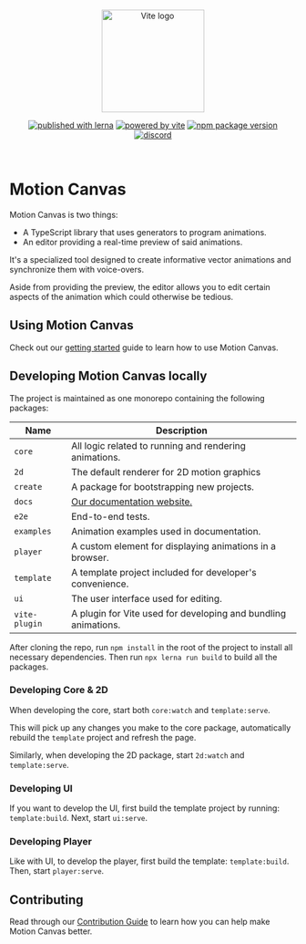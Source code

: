 <br/>
<p align="center">
  <a href="https://motion-canvas.github.io">
    <img width="180" src="https://motion-canvas.github.io/img/logo_dark.svg" alt="Vite logo">
  </a>
</p>
<p align="center">
  <a href="https://lerna.js.org"><img src="https://img.shields.io/badge/published%20with-lerna-c084fc?style=flat" alt="published with lerna"></a>
  <a href="https://vitejs.dev"><img src="https://img.shields.io/badge/powered%20by-vite-646cff?style=flat" alt="powered by vite"></a>
  <a href="https://www.npmjs.com/package/@motion-canvas/core"><img src="https://img.shields.io/npm/v/@motion-canvas/core?style=flat" alt="npm package version"></a>
  <a href="https://chat.motioncanvas.io"><img src="https://img.shields.io/discord/1071029581009657896?style=flat&logo=discord&logoColor=fff&color=404eed" alt="discord"></a>
</p>
<br/>

# Motion Canvas

Motion Canvas is two things:

- A TypeScript library that uses generators to program animations.
- An editor providing a real-time preview of said animations.

It's a specialized tool designed to create informative vector animations and
synchronize them with voice-overs.

Aside from providing the preview, the editor allows you to edit certain aspects
of the animation which could otherwise be tedious.

## Using Motion Canvas

Check out our [getting started][docs] guide to learn how to use Motion Canvas.

## Developing Motion Canvas locally

The project is maintained as one monorepo containing the following packages:

| Name          | Description                                                    |
| ------------- | -------------------------------------------------------------- |
| `core`        | All logic related to running and rendering animations.         |
| `2d`          | The default renderer for 2D motion graphics                    |
| `create`      | A package for bootstrapping new projects.                      |
| `docs`        | [Our documentation website.][docs]                             |
| `e2e`         | End-to-end tests.                                              |
| `examples`    | Animation examples used in documentation.                      |
| `player`      | A custom element for displaying animations in a browser.       |
| `template`    | A template project included for developer's convenience.       |
| `ui`          | The user interface used for editing.                           |
| `vite-plugin` | A plugin for Vite used for developing and bundling animations. |

After cloning the repo, run `npm install` in the root of the project to install
all necessary dependencies. Then run `npx lerna run build` to build all the
packages.

### Developing Core & 2D

When developing the core, start both `core:watch` and `template:serve`.

This will pick up any changes you make to the core package, automatically
rebuild the `template` project and refresh the page.

Similarly, when developing the 2D package, start `2d:watch` and
`template:serve`.

### Developing UI

If you want to develop the UI, first build the template project by running:
`template:build`. Next, start `ui:serve`.

### Developing Player

Like with UI, to develop the player, first build the template: `template:build`.
Then, start `player:serve`.

## Contributing

Read through our [Contribution Guide](./CONTRIBUTING.md) to learn how you can
help make Motion Canvas better.

[authenticate]:
  https://docs.github.com/en/packages/working-with-a-github-packages-registry/working-with-the-npm-registry#authenticating-with-a-personal-access-token
[template]: https://github.com/motion-canvas/project-template#using-the-template
[discord]: https://chat.motioncanvas.io
[docs]: https://motioncanvas.io/docs/quickstart
